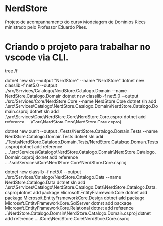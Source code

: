 # NerdStore

Projeto de acompanhamento do curso Modelagem de Domínios Ricos ministrado pelo Professor Eduardo Pires.

# Criando o projeto para trabalhar no vscode via CLI.

tree /f

dotnet new sln --output "NerdStore" --name "NerdStore"
dotnet new classlib -f net5.0 --output ./src/Services/Catalogo/NerdStore.Catalogo.Domain --name NerdStore.Catalogo.Domain
dotnet new classlib -f net5.0 --output ./src/Services/Core/NerdStore.Core --name NerdStore.Core
dotnet sln add .\src\Services\Catalogo\NerdStore.Catalogo.Domain\NerdStore.Catalogo.Domain.csproj
dotnet sln add .\src\Services\Core\NerdStore.Core\NerdStore.Core.csproj
dotnet add reference ..\..\Core\NerdStore.Core\NerdStore.Core.csproj
 
dotnet new xunit --output ./Tests/NerdStore.Catalogo.Domain.Tests --name NerdStore.Catalogo.Domain.Tests
dotnet sln add ./Tests/NerdStore.Catalogo.Domain.Tests/NerdStore.Catalogo.Domain.Tests.csproj
dotnet add reference ..\..\src\Services\Catalogo\NerdStore.Catalogo.Domain\NerdStore.Catalogo.Domain.csproj
dotnet add reference ..\..\src\Services\Core\NerdStore.Core\NerdStore.Core.csproj
 
dotnet new classlib -f net5.0 --output ./src/Services/Catalogo/NerdStore.Catalogo.Data --name NerdStore.Catalogo.Data
dotnet sln add .\src\Services\Catalogo\NerdStore.Catalogo.Data\NerdStore.Catalogo.Data.csproj
dotnet add package Microsoft.EntityFrameworkCore
dotnet add package Microsoft.EntityFrameworkCore.Design
dotnet add package Microsoft.EntityFrameworkCore.SqlServer
dotnet add package Microsoft.EntityFrameworkCore.Relational
dotnet add reference ..\NerdStore.Catalogo.Domain\NerdStore.Catalogo.Domain.csproj
dotnet add reference ..\..\Core\NerdStore.Core\NerdStore.Core.csproj
